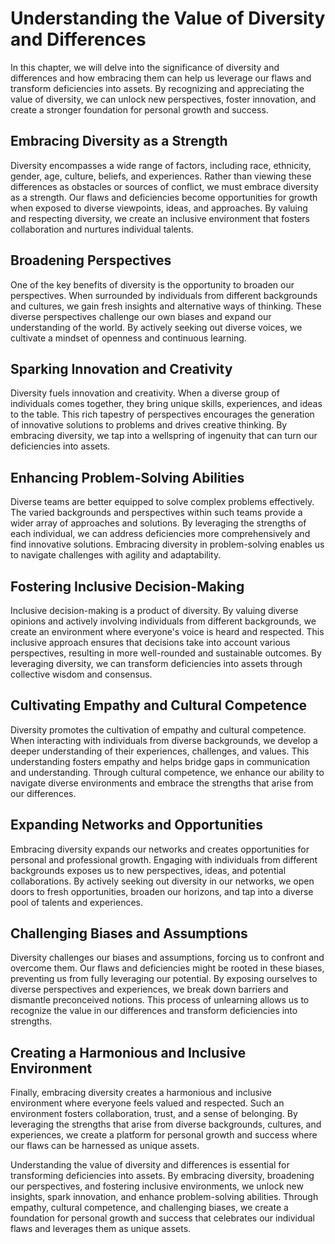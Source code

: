 Understanding the Value of Diversity and Differences
=============================================================

In this chapter, we will delve into the significance of diversity and differences and how embracing them can help us leverage our flaws and transform deficiencies into assets. By recognizing and appreciating the value of diversity, we can unlock new perspectives, foster innovation, and create a stronger foundation for personal growth and success.

Embracing Diversity as a Strength
---------------------------------

Diversity encompasses a wide range of factors, including race, ethnicity, gender, age, culture, beliefs, and experiences. Rather than viewing these differences as obstacles or sources of conflict, we must embrace diversity as a strength. Our flaws and deficiencies become opportunities for growth when exposed to diverse viewpoints, ideas, and approaches. By valuing and respecting diversity, we create an inclusive environment that fosters collaboration and nurtures individual talents.

Broadening Perspectives
-----------------------

One of the key benefits of diversity is the opportunity to broaden our perspectives. When surrounded by individuals from different backgrounds and cultures, we gain fresh insights and alternative ways of thinking. These diverse perspectives challenge our own biases and expand our understanding of the world. By actively seeking out diverse voices, we cultivate a mindset of openness and continuous learning.

Sparking Innovation and Creativity
----------------------------------

Diversity fuels innovation and creativity. When a diverse group of individuals comes together, they bring unique skills, experiences, and ideas to the table. This rich tapestry of perspectives encourages the generation of innovative solutions to problems and drives creative thinking. By embracing diversity, we tap into a wellspring of ingenuity that can turn our deficiencies into assets.

Enhancing Problem-Solving Abilities
-----------------------------------

Diverse teams are better equipped to solve complex problems effectively. The varied backgrounds and perspectives within such teams provide a wider array of approaches and solutions. By leveraging the strengths of each individual, we can address deficiencies more comprehensively and find innovative solutions. Embracing diversity in problem-solving enables us to navigate challenges with agility and adaptability.

Fostering Inclusive Decision-Making
-----------------------------------

Inclusive decision-making is a product of diversity. By valuing diverse opinions and actively involving individuals from different backgrounds, we create an environment where everyone's voice is heard and respected. This inclusive approach ensures that decisions take into account various perspectives, resulting in more well-rounded and sustainable outcomes. By leveraging diversity, we can transform deficiencies into assets through collective wisdom and consensus.

Cultivating Empathy and Cultural Competence
-------------------------------------------

Diversity promotes the cultivation of empathy and cultural competence. When interacting with individuals from diverse backgrounds, we develop a deeper understanding of their experiences, challenges, and values. This understanding fosters empathy and helps bridge gaps in communication and understanding. Through cultural competence, we enhance our ability to navigate diverse environments and embrace the strengths that arise from our differences.

Expanding Networks and Opportunities
------------------------------------

Embracing diversity expands our networks and creates opportunities for personal and professional growth. Engaging with individuals from different backgrounds exposes us to new perspectives, ideas, and potential collaborations. By actively seeking out diversity in our networks, we open doors to fresh opportunities, broaden our horizons, and tap into a diverse pool of talents and experiences.

Challenging Biases and Assumptions
----------------------------------

Diversity challenges our biases and assumptions, forcing us to confront and overcome them. Our flaws and deficiencies might be rooted in these biases, preventing us from fully leveraging our potential. By exposing ourselves to diverse perspectives and experiences, we break down barriers and dismantle preconceived notions. This process of unlearning allows us to recognize the value in our differences and transform deficiencies into strengths.

Creating a Harmonious and Inclusive Environment
-----------------------------------------------

Finally, embracing diversity creates a harmonious and inclusive environment where everyone feels valued and respected. Such an environment fosters collaboration, trust, and a sense of belonging. By leveraging the strengths that arise from diverse backgrounds, cultures, and experiences, we create a platform for personal growth and success where our flaws can be harnessed as unique assets.

Understanding the value of diversity and differences is essential for transforming deficiencies into assets. By embracing diversity, broadening our perspectives, and fostering inclusive environments, we unlock new insights, spark innovation, and enhance problem-solving abilities. Through empathy, cultural competence, and challenging biases, we create a foundation for personal growth and success that celebrates our individual flaws and leverages them as unique assets.

